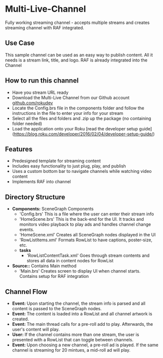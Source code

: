 # Multi-Live-Channel
Fully working streaming channel - accepts multiple streams and creates streaming channel with RAF integrated.

## Use Case

This sample channel can be used as an easy way to publish content. All it needs is a stream link, title, and logo. RAF is already integrated into the Channel

## How to run this channel

* Have you stream URL ready
* Download the Multi-Live Channel from our Github account [github.com/rokudev](https://github.com/rokudev/Multi-Live-Channel)
* Locate the Config.brs file in the components folder and follow the instructions in the file to enter your info for your stream
* Select all the files and folders and .zip up the package (no containing folder needed)
* Load the application onto your Roku [read the developer setup guide] (https://blog.roku.com/developer/2016/02/04/developer-setup-guide/)

## Features

* Predesigned template for streaming content
* Includes easy functionality to just plug, play, and publish
* Uses a custom bottom bar to navigate channels while watching video content
* Implements RAF into channel

## Directory Structure
* **Components:** SceneGraph Components
  * 'Config.brs' This is a file where the user can enter their stream info
  * 'HomeScene.brs' This is the back-end for the UI. It tracks and monitors video playback to play ads and handles channel change events.
  * 'HomeScene.xml' Creates all SceneGraph nodes displayed in the UI
  * 'RowListItems.xml' Formats RowList to have captions, poster-size, etc.
  * **tasks**
    * 'RowListContentTask.xml' Goes through stream contents and stores all data in content nodes for RowList
* **Source::** Contains Main method
  * 'Main.brs' Creates screen to display UI when channel starts. Contains setup for RAF integration
  
## Channel Flow
* **Event:** Upon starting the channel, the stream info is parsed and all content is passed to the SceneGraph nodes.
* **Event:** The content is loaded into a RowList and all channel artwork is created.
* **Event:** The main thread calls for a pre-roll add to play. Afterwards, the user's content will play.
* **User:** If the channel contains more than one stream, the user is presented with a RowList that can toggle between channels.
* **Event:** Upon choosing a new channel, a pre-roll ad is played. If the same channel is streaming for 20 mintues, a mid-roll ad will play.
